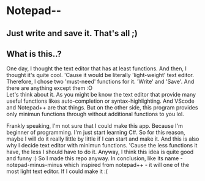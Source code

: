 # Notepad--
## Just write and save it. That's all ;)

## What is this..?

One day, I thought the text editor that has at least functions. And then, I thought it's quite cool. 'Cause it would be literally 'light-weight' text editor. Therefore, I chose two 'must-need' functions for it. 'Write' and 'Save'. And there are anything except them :O  
Let's think about it. As you might be know the text editor that provide many useful functions likes auto-completion or syntax-highlighting. And VScode and Notepad++ are that things. But on the other side, this program provides only minimun functions through without additional functions to you lol.

Frankly speaking, I'm not sure that I could make this app. Because I'm beginner of programming. I'm just start learning C#. So for this reason, maybe I will do it really little by little if I can start and make it. And this is also why I decide text editor with minimun functions. 'Cause the less functions it have, the less I should have to do it.
Anyway, I think this idea is quite good and funny :) So I made this repo anyway. In conclusion, like its name - notepad-minus-minus which inspired from notepad++ - it will one of the most light text editor. If I could make it :(
